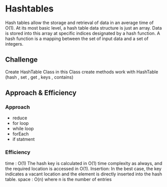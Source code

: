 # Hashtables
Hash tables allow the storage and retrieval of data in an average time of O(1). At its most basic level, a hash table data structure is just an array. Data is stored into this array at specific indices designated by a hash function. A hash function is a mapping between the set of input data and a set of integers.

## Challenge
Create HashTable Class in this Class create methods work with HashTable (hash , set , get , keys , contains)
## Approach & Efficiency
### Approach
- reduce
- for loop
- while loop
- forEach
- if statment
### Efficiency
 time : O(1)
The hash key is calculated in O(1) time complexity as always, and the required location is accessed in O(1).
Insertion: In the best case, the key indicates a vacant location and the element is directly inserted into the hash table.
 space : O(n) where n is the number of entries
